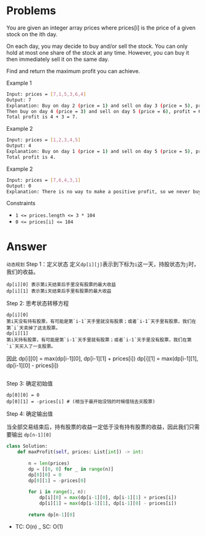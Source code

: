 # Problems
You are given an integer array prices where prices[i] is the price of a given stock on the ith day.

On each day, you may decide to buy and/or sell the stock. You can only hold at most one share of the stock at any time. However, you can buy it then immediately sell it on the same day.

Find and return the maximum profit you can achieve.

Example 1
```bash
Input: prices = [7,1,5,3,6,4]
Output: 7
Explanation: Buy on day 2 (price = 1) and sell on day 3 (price = 5), profit = 5-1 = 4.
Then buy on day 4 (price = 3) and sell on day 5 (price = 6), profit = 6-3 = 3.
Total profit is 4 + 3 = 7.
```

Example 2
```bash
Input: prices = [1,2,3,4,5]
Output: 4
Explanation: Buy on day 1 (price = 1) and sell on day 5 (price = 5), profit = 5-1 = 4.
Total profit is 4.
```

Example 2
```bash
Input: prices = [7,6,4,3,1]
Output: 0
Explanation: There is no way to make a positive profit, so we never buy the stock to achieve the maximum profit of 0.
```

Constraints
- `1 <= prices.length <= 3 * 104`
- `0 <= prices[i] <= 104`

# Answer
`动态规划`
Step 1：定义状态
定义`dp[i][j]`表示到下标为`i`这一天，持股状态为`j`时，我们的收益。
```
dp[i][0] 表示第i天结束后手里没有股票的最大收益
dp[i][1] 表示第i天结束后手里有股票的最大收益
```
Step 2: 思考状态转移方程
```
dp[i][0]
第i天没有持有股票，有可能是第`i-1`天手里就没有股票；或者`i-1`天手里有股票，我们在第`i`天卖掉了这支股票。
dp[i][1]
第i天持有股票，有可能是第`i-1`天手里就有股票；或者`i-1`天手里没有股票，我们在第`i`天买入了一支股票。
```
因此
dp[i][0] = max(dp[i-1][0], dp[i-1][1] + prices[i])
dp[i][1] = max(dp[i-1][1], dp[i-1][0] - prices[i])
```
```
Step 3: 确定初始值
```
dp[0][0] = 0
dp[0][1] = -prices[i] # (相当于最开始没钱的时候借钱去买股票)
```
Step 4: 确定输出值

当全部交易结束后，持有股票的收益一定低于没有持有股票的收益，因此我们只需要输出 `dp[n-1][0]`

```python
class Solution:
    def maxProfit(self, prices: List[int]) -> int:
        
        n = len(prices)
        dp = [[0, 0] for _ in range(n)]
        dp[0][0] = 0
        dp[0][1] = -prices[0]
        
        for i in range(1, n):
            dp[i][0] = max(dp[i-1][0], dp[i-1][1] + prices[i])
            dp[i][1] = max(dp[i-1][1], dp[i-1][0] - prices[i])
        
        return dp[n-1][0]
```

- TC: O(n)
_ SC: O(1)

